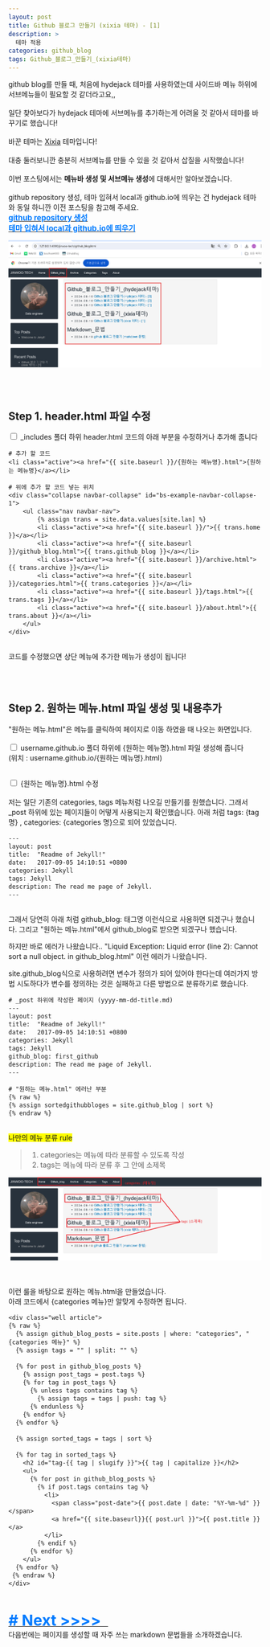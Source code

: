 ```yaml
---
layout: post
title: Github 블로그 만들기 (xixia 테마) - [1]
description: >
  테마 적용
categories: github_blog
tags: Github_블로그_만들기_(xixia테마)
---
```

github blog를 만들 때, 처음에 hydejack 테마를 사용하였는데 사이드바 메뉴 하위에 서브메뉴들이 필요할 것 같더라고요,, <br><br>
일단 찾아보다가 hydejack 테마에 서브메뉴를 추가하는게 어려울 것 같아서 테마를 바꾸기로 했습니다! <br><br>
바꾼 테마는  <a href="http://jekyllthemes.org/themes/xixia/">Xixia</a> 테마입니다! <br><br>
대충 둘러보니깐 충분히 서브메뉴를 만들 수 있을 것 같아서 삽질을 시작했습니다! <br><br>
이번 포스팅에서는 <b>메뉴바 생성 및 서브메뉴 생성</b>에 대해서만 알아보겠습니다. <br><br>
github repository 생성, 테마 입혀서 local과 github.io에 띄우는 건 hydejack 테마와 동일 하니깐 이전 포스팅을 참고해 주세요.
<br>
<a href="{{ site.baseurl }}/github_blog/2024/08/13/githubblog1.html">
<span style="font-weight: bold; color: #007bff; font-size: 15px;">github repository 생성  </span>
</a>
<br>
<a href="{{ site.baseurl }}/github_blog/2024/08/16/githubblog2.html">
<span style="font-weight: bold; color: #007bff; font-size: 15px;">테마 입혀서 local과 github.io에 띄우기  </span>
</a>

![Xixia](/assets/images/github_blog/20240819newmenusubmenu.png)


<br><br>

<h2>
    <span class = "jjw_h2_style">Step 1. header.html 파일 수정 </span>
</h2>

<input type="checkbox"> _includes 폴더 하위 header.html 코드의 아래 부분을 수정하거나 추가해 줍니다

```
# 추가 할 코드
<li class="active"><a href="{{ site.baseurl }}/{원하는 메뉴명}.html">{원하는 메뉴명}</a></li>

# 위에 추가 할 코드 넣는 위치
<div class="collapse navbar-collapse" id="bs-example-navbar-collapse-1">
    <ul class="nav navbar-nav">
        {% assign trans = site.data.values[site.lan] %}
        <li class="active"><a href="{{ site.baseurl }}/">{{ trans.home }}</a></li>
        <li class="active"><a href="{{ site.baseurl }}/github_blog.html">{{ trans.github_blog }}</a></li>
        <li class="active"><a href="{{ site.baseurl }}/archive.html">{{ trans.archive }}</a></li>
        <li class="active"><a href="{{ site.baseurl }}/categories.html">{{ trans.categories }}</a></li>
        <li class="active"><a href="{{ site.baseurl }}/tags.html">{{ trans.tags }}</a></li>
        <li class="active"><a href="{{ site.baseurl }}/about.html">{{ trans.about }}</a></li>
    </ul>
</div>
```
<br>
코드를 수정했으면 상단 메뉴에 추가한 메뉴가 생성이 됩니다!

<br><br>

<h2>
    <span class = "jjw_h2_style">Step 2. 원하는 메뉴.html 파일 생성 및 내용추가  </span>
</h2>

"원하는 메뉴.html"은 메뉴를 클릭하여 페이지로 이동 하였을 때 나오는 화면입니다.
<br><br>
<input type="checkbox"> username.github.io 폴더 하위에 {원하는 메뉴명}.html 파일 생성해 줍니다 <br>
(위치 : username.github.io/{원하는 메뉴명}.html)
<br><br>

<input type="checkbox"> {원하는 메뉴명}.html 수정<br><br>
저는 일단 기존의 categories, tags 메뉴처럼 나오길 만들기를 원했습니다. 
그래서 _post 하위에 있는 페이지들이 어떻게 사용되는지 확인했습니다. 
아래 처럼 tags: {tag명} , categories: {categories 명}으로 되어 있었습니다.

```
---
layout: post
title:  "Readme of Jekyll!"
date:   2017-09-05 14:10:51 +0800
categories: Jekyll
tags: Jekyll
description: The read me page of Jekyll.
---
```

<br> 그래서 당연히 아래 처럼 github_blog: 태그명 이런식으로 사용하면 되겠구나 했습니다. 그리고 "원하는 메뉴.html"에서 github_blog로 받으면 되겠구나 했습니다. <br>

하지만 바로 에러가 나왔습니다.. "Liquid Exception: Liquid error (line 2): Cannot sort a null object. in github_blog.html" 이런 에러가 나왔습니다. <br>

site.github_blog식으로 사용하려면 변수가 정의가 되어 있어야 한다는데 여러가지 방법 시도하다가 변수를 정의하는 것은 실패하고 다른 방법으로 분류하기로 했습니다. 

```
# _post 하위에 작성한 페이지 (yyyy-mm-dd-title.md)
---
layout: post
title:  "Readme of Jekyll!"
date:   2017-09-05 14:10:51 +0800
categories: Jekyll
tags: Jekyll
github_blog: first_github
description: The read me page of Jekyll.
---

# "원하는 메뉴.html" 에러난 부분 
{% raw %}
{% assign sortedgithubbloges = site.github_blog | sort %}
{% endraw %}

```
<br>

<div>
    <span style="background-color: yellow;">나만의 메뉴 분류 rule</span>
</div>


> 1. categories는 메뉴에 따라 분류할 수 있도록 작성
> 2. tags는 메뉴에 따라 분류 후 그 안에 소제목

![Xixia](/assets/images/github_blog/20240820menurole.png)

<br><br>
이런 룰을 바탕으로 원하는 메뉴.html을 만들었습니다.<br>
아래 코드에서 {categories 메뉴}만 알맞게 수정하면 됩니다.

```
<div class="well article">
{% raw %}
  {% assign github_blog_posts = site.posts | where: "categories", "{categories 메뉴}" %}
  {% assign tags = "" | split: "" %}

  {% for post in github_blog_posts %}
    {% assign post_tags = post.tags %}
    {% for tag in post_tags %}
      {% unless tags contains tag %}
        {% assign tags = tags | push: tag %}
      {% endunless %}
    {% endfor %}
  {% endfor %}

  {% assign sorted_tags = tags | sort %}

  {% for tag in sorted_tags %}
    <h2 id="tag-{{ tag | slugify }}">{{ tag | capitalize }}</h2>
    <ul>
      {% for post in github_blog_posts %}
        {% if post.tags contains tag %}
          <li>
            <span class="post-date">{{ post.date | date: "%Y-%m-%d" }}</span>
            <a href="{{ site.baseurl}}{{ post.url }}">{{ post.title }}</a>
          </li>
        {% endif %}
      {% endfor %}
    </ul>
  {% endfor %}
 {% endraw %}
</div>
```


<br><br>
<a href="{{ site.baseurl }}/github_blog/2024/08/19/githubblogmarkdown.html">
<span style="font-weight: bold; color: #007bff; font-size: 30px;"># Next &gt;&gt;&gt;&gt;&nbsp;&nbsp;  </span>
</a>
<br>
다음번에는 페이지를 생성할 때 자주 쓰는 markdown 문법들을 소개하겠습니다. 

